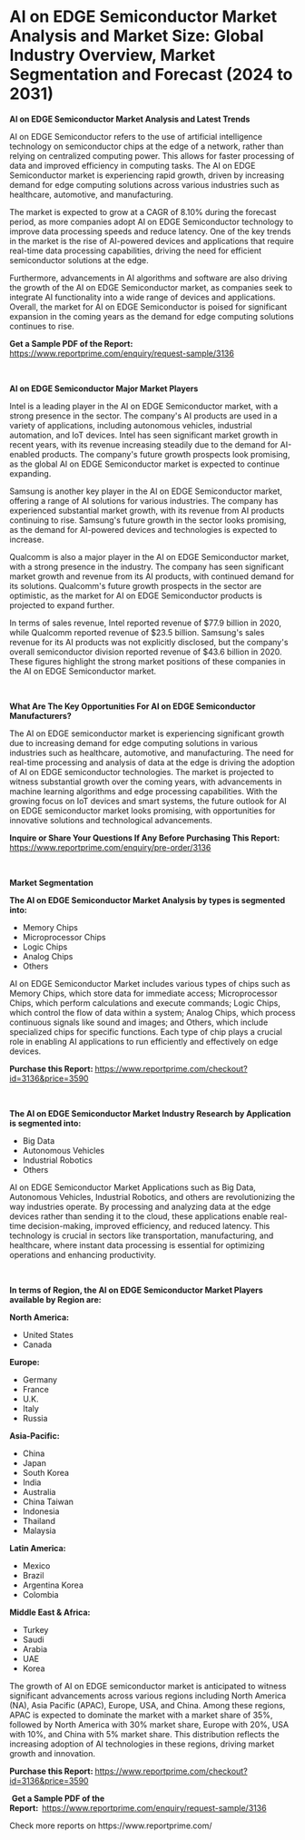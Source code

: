 <p><h1>AI on EDGE Semiconductor Market Analysis and Market Size: Global Industry Overview, Market Segmentation and Forecast (2024 to 2031)</h1></p><p><strong>AI on EDGE Semiconductor Market Analysis and Latest Trends</strong></p>
<p><p>AI on EDGE Semiconductor refers to the use of artificial intelligence technology on semiconductor chips at the edge of a network, rather than relying on centralized computing power. This allows for faster processing of data and improved efficiency in computing tasks. The AI on EDGE Semiconductor market is experiencing rapid growth, driven by increasing demand for edge computing solutions across various industries such as healthcare, automotive, and manufacturing.</p><p>The market is expected to grow at a CAGR of 8.10% during the forecast period, as more companies adopt AI on EDGE Semiconductor technology to improve data processing speeds and reduce latency. One of the key trends in the market is the rise of AI-powered devices and applications that require real-time data processing capabilities, driving the need for efficient semiconductor solutions at the edge.</p><p>Furthermore, advancements in AI algorithms and software are also driving the growth of the AI on EDGE Semiconductor market, as companies seek to integrate AI functionality into a wide range of devices and applications. Overall, the market for AI on EDGE Semiconductor is poised for significant expansion in the coming years as the demand for edge computing solutions continues to rise.</p></p>
<p><strong>Get a Sample PDF of the Report:&nbsp;</strong> <a href="https://www.reportprime.com/enquiry/request-sample/3136">https://www.reportprime.com/enquiry/request-sample/3136</a></p>
<p>&nbsp;</p>
<p><strong>AI on EDGE Semiconductor Major Market Players</strong></p>
<p><p>Intel is a leading player in the AI on EDGE Semiconductor market, with a strong presence in the sector. The company's AI products are used in a variety of applications, including autonomous vehicles, industrial automation, and IoT devices. Intel has seen significant market growth in recent years, with its revenue increasing steadily due to the demand for AI-enabled products. The company's future growth prospects look promising, as the global AI on EDGE Semiconductor market is expected to continue expanding.</p><p>Samsung is another key player in the AI on EDGE Semiconductor market, offering a range of AI solutions for various industries. The company has experienced substantial market growth, with its revenue from AI products continuing to rise. Samsung's future growth in the sector looks promising, as the demand for AI-powered devices and technologies is expected to increase.</p><p>Qualcomm is also a major player in the AI on EDGE Semiconductor market, with a strong presence in the industry. The company has seen significant market growth and revenue from its AI products, with continued demand for its solutions. Qualcomm's future growth prospects in the sector are optimistic, as the market for AI on EDGE Semiconductor products is projected to expand further.</p><p>In terms of sales revenue, Intel reported revenue of $77.9 billion in 2020, while Qualcomm reported revenue of $23.5 billion. Samsung's sales revenue for its AI products was not explicitly disclosed, but the company's overall semiconductor division reported revenue of $43.6 billion in 2020. These figures highlight the strong market positions of these companies in the AI on EDGE Semiconductor market.</p></p>
<p>&nbsp;</p>
<p><strong>What Are The Key Opportunities For AI on EDGE Semiconductor Manufacturers?</strong></p>
<p><p>The AI on EDGE semiconductor market is experiencing significant growth due to increasing demand for edge computing solutions in various industries such as healthcare, automotive, and manufacturing. The need for real-time processing and analysis of data at the edge is driving the adoption of AI on EDGE semiconductor technologies. The market is projected to witness substantial growth over the coming years, with advancements in machine learning algorithms and edge processing capabilities. With the growing focus on IoT devices and smart systems, the future outlook for AI on EDGE semiconductor market looks promising, with opportunities for innovative solutions and technological advancements.</p></p>
<p><strong>Inquire or Share Your Questions If Any Before Purchasing This Report:</strong> <a href="https://www.reportprime.com/enquiry/pre-order/3136">https://www.reportprime.com/enquiry/pre-order/3136</a></p>
<p>&nbsp;</p>
<p><strong>Market Segmentation</strong></p>
<p><strong>The AI on EDGE Semiconductor Market Analysis by types is segmented into:</strong></p>
<p><ul><li>Memory Chips</li><li>Microprocessor Chips</li><li>Logic Chips</li><li>Analog Chips</li><li>Others</li></ul></p>
<p><p>AI on EDGE Semiconductor Market includes various types of chips such as Memory Chips, which store data for immediate access; Microprocessor Chips, which perform calculations and execute commands; Logic Chips, which control the flow of data within a system; Analog Chips, which process continuous signals like sound and images; and Others, which include specialized chips for specific functions. Each type of chip plays a crucial role in enabling AI applications to run efficiently and effectively on edge devices.</p></p>
<p><strong>Purchase this Report:&nbsp;</strong><a href="https://www.reportprime.com/checkout?id=3136&price=3590">https://www.reportprime.com/checkout?id=3136&price=3590</a></p>
<p>&nbsp;</p>
<p><strong>The AI on EDGE Semiconductor Market Industry Research by Application is segmented into:</strong></p>
<p><ul><li>Big Data</li><li>Autonomous Vehicles</li><li>Industrial Robotics</li><li>Others</li></ul></p>
<p><p>AI on EDGE Semiconductor Market Applications such as Big Data, Autonomous Vehicles, Industrial Robotics, and others are revolutionizing the way industries operate. By processing and analyzing data at the edge devices rather than sending it to the cloud, these applications enable real-time decision-making, improved efficiency, and reduced latency. This technology is crucial in sectors like transportation, manufacturing, and healthcare, where instant data processing is essential for optimizing operations and enhancing productivity.</p></p>
<p>&nbsp;</p>
<p><strong>In terms of Region, the AI on EDGE Semiconductor Market Players available by Region are:</strong></p>
<p>
    <p> <strong> North America: </strong>
        <ul>
            <li>United States</li>
            <li>Canada</li>
        </ul>
        </p> 
    <p> <strong> Europe: </strong>
        <ul>
            <li>Germany</li>
            <li>France</li>
            <li>U.K.</li>
            <li>Italy</li>
            <li>Russia</li>
        </ul>
        </p> 
    <p> <strong> Asia-Pacific: </strong>
        <ul>
            <li>China</li>
            <li>Japan</li>
            <li>South Korea</li>
            <li>India</li>
            <li>Australia</li>
            <li>China Taiwan</li>
            <li>Indonesia</li>
            <li>Thailand</li>
            <li>Malaysia</li>
        </ul>
        </p> 
    <p> <strong> Latin America: </strong>
        <ul>
            <li>Mexico</li>
            <li>Brazil</li>
            <li>Argentina Korea</li>
            <li>Colombia</li>
        </ul>
        </p> 
    <p> <strong> Middle East & Africa: </strong>
        <ul>
            <li>Turkey</li>
            <li>Saudi</li>
            <li>Arabia</li>
            <li>UAE</li>
            <li>Korea</li>
        </ul>
    </p>
    </p>
<p><p>The growth of AI on EDGE semiconductor market is anticipated to witness significant advancements across various regions including North America (NA), Asia Pacific (APAC), Europe, USA, and China. Among these regions, APAC is expected to dominate the market with a market share of 35%, followed by North America with 30% market share, Europe with 20%, USA with 10%, and China with 5% market share. This distribution reflects the increasing adoption of AI technologies in these regions, driving market growth and innovation.</p></p>
<p><strong>Purchase this Report: </strong><a href="https://www.reportprime.com/checkout?id=3136&price=3590">https://www.reportprime.com/checkout?id=3136&price=3590</a></p>
<p>&nbsp;<strong>Get a Sample PDF of the Report:&nbsp;&nbsp;</strong><a href="https://www.reportprime.com/enquiry/request-sample/3136">https://www.reportprime.com/enquiry/request-sample/3136</a></p>
<p><strong></strong></p>
<p>Check more reports on https://www.reportprime.com/</p>
